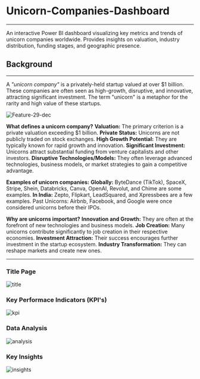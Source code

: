 # Unicorn-Companies-Dashboard
---
An interactive Power BI dashboard visualizing key metrics and trends of unicorn companies worldwide. Provides insights on valuation, industry distribution, funding stages, and geographic presence.

## Background
---
A *"unicorn company"* is a privately-held startup valued at over $1 billion. These companies are often seen as high-growth, disruptive, and innovative, attracting significant investment. The term "unicorn" is a metaphor for the rarity and high value of these startups. 

![Feature-29-dec](https://github.com/user-attachments/assets/775c3789-47fa-41f5-b8b5-bb0729998cdc)


**What defines a unicorn company?**
**Valuation:** The primary criterion is a private valuation exceeding $1 billion. 
**Private Status:** Unicorns are not publicly traded on stock exchanges. 
**High Growth Potential:** They are typically known for rapid growth and innovation. 
**Significant Investment:** Unicorns attract substantial funding from venture capitalists and other investors. 
**Disruptive Technologies/Models:** They often leverage advanced technologies, business models, or market strategies to gain a competitive advantage. 

**Examples of unicorn companies:**
**Globally:** ByteDance (TikTok), SpaceX, Stripe, Shein, Databricks, Canva, OpenAI, Revolut, and Chime are some examples. 
**In India:** Zepto, Flipkart, LeadSquared, and Xpressbees are a few examples. 
Past Unicorns: Airbnb, Facebook, and Google were once considered unicorns before their IPOs. 

**Why are unicorns important?**
**Innovation and Growth:** They are often at the forefront of new technologies and business models. 
**Job Creation:** Many unicorns contribute significantly to job creation in their respective economies. 
**Investment Attraction:** Their success encourages further investment in the startup ecosystem. 
**Industry Transformation:** They can reshape markets and create new ones. 

---
### Title Page 

![title](https://github.com/user-attachments/assets/41d9ab50-10c1-49c1-82ee-5cb356ba9076)

### Key Performace Indicators (KPI's)

![kpi](https://github.com/user-attachments/assets/4fd39fec-3681-42a6-892b-50cde3754aa6)

### Data Analysis

![analysis](https://github.com/user-attachments/assets/294a558e-455e-4e87-9a0e-db2513c3a4e3)


### Key Insights

![insights](https://github.com/user-attachments/assets/45bf450f-bfd0-49d9-8c36-59d3f3bb8dfb)
